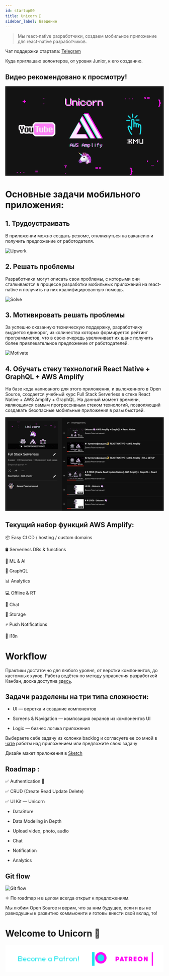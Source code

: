 ```yaml
---
id: startup00
title: Unicorn 🦄
sidebar_label: Введение
---
```

> Мы react-native разработчики, создаем мобильное приложение для react-native разработчиков.

Чат поддержки стартапа: [Telegram](https://teleg.run/reactnativeunicorn)

Куда приглашаю волонтеров, от уровня Junior, к его созданию.

## Видео рекомендовано к просмотру!

[![Startup Unicorn](/img/startup/startup-00.gif)](https://youtu.be/r4wuKgh-oQM)

# Основные задачи мобильного приложения:

## 1. Трудоустраивать

В приложении можно создать резюме, откликнуться на вакансию и получить предложение от работодателя.

![Upwork](https://miro.medium.com/max/4800/1*RtVlTuN3yJw33SL8KT4Y4g.png)

## 2. Решать проблемы

Разработчики могут описать свои проблемы, с которыми они сталкиваются в процессе разработки мобильных приложений на react-native и получить на них квалифицированную помощь.

![Solve](https://miro.medium.com/max/4800/1*ZNf3yYJJ80-UZwBZeretYg.png)

## 3. Мотивировать решать проблемы

За успешно оказанную техническую поддержку, разработчику выдается единорог, из количества которых формируется рейтинг программистов, что в свою очередь увеличивает их шанс получить более привлекательное предложение от работодателей.

![Motivate](https://miro.medium.com/max/4800/1*_BqhdLvRmLX4YN7rx5cWKA.png)

## 4. Обучать стеку технологий React Native + GraphQL + AWS Amplify

На базе кода написаного для этого приложения, и выложенного в Open Source, создается учебный курс Full Stack Serverless в стеке React Native + AWS Amplify + GraphQL. На данный момент времени, являющимся самым прогрессивным стеком технологий, позволяющий создавать безопасные мобильные приложения в разы быстрей.

![Startup Unicorn](/img/startup/startup-01.png)

## Текущий набор функций AWS Amplify:


📦 Easy CI CD / hosting / custom domains

🛢 Serverless DBs & functions

🤖 ML & AI

📱 GraphQL

📊 Analytics

💻 Offline & RT

📣 Chat

🕋 Storage

⚡️ Push Notifications

🤖 i18n

# Workflow

Практики достаточно для любого уровня, от верстки компонентов, до кастомных хуков.
Работа ведётся по методу управления разработкой Канбан, доска доступна [здесь](https://github.com/react-native-village/aws-amplify-react-hooks/projects/1).

## Задачи разделены на три типа сложности:

- UI — верстка и создание компонентов

- Screens & Navigation — композиция экранов из компонентов UI

- Logic — бизнес логика приложения

Выбераете себе задачу из колонки backlog и согласуете ее со мной в [чате](https://teleg.run/reactnativeunicorn) работы над приложением или предложите свою задачу

Дизайн макет приложения в [Sketch](https://www.dropbox.com/s/ixqgri05i2mtu6p/%D0%94%D0%B8%D0%BC%D0%BA%D0%B0%D0%A0%D0%B5%D0%B0%D0%BA%D1%82%D0%BD%D0%B0%D1%82%D0%B8%D0%B2%D0%BD%D1%8B%D0%B9.sketch?dl=0)

## Roadmap :

✅ Authentication 🔐

✅ CRUD (Create Read Update Delete)

✅ UI Kit — Unicorn

- DataStore

- Data Modeling in Depth

- Upload video, photo, audio

- Chat

- Notification

- Analytics

## Git flow

![Git flow](https://miro.medium.com/max/4800/1*ZMRPUha7OmbCJB0YvY9Bhg.png)

⚛️ По roadmap и в целом всегда открыт к предложениям.

Мы любим Open Source и верим, что за ним будущее, если и вы не равнодушны к развитию коммьюнити и готовы внести свой вклад, то!

# Welcome to Unicorn 🦄



[![Become a Patron!](/img/logo/patreon.png)](https://www.patreon.com/bePatron?u=31769291)
